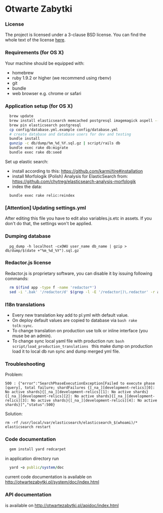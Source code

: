 # Otwarte Zabytki

### License

The project is licensed under a 3-clause BSD license. You can find the whole text of the license [here](https://github.com/otwartezabytki/otwartezabytki/blob/master/LICENSE).

### Requirements (for OS X)
Your machine should be equipped with:
  - homebrew
  - ruby 1.9.2 or higher (we recommend using rbenv)
  - git
  - bundle
  - web browser e.g. chrome or safari

### Application setup (for OS X)

```bash
  brew update
  brew install elasticsearch memcached postgresql imagemagick aspell --lang=pl
  brew pin elasticsearch postgresql
  cp config/database.yml.example config/database.yml
  # create database and database users for dev and testing
  bundle install
  gunzip -c db/dump/%m_%d_%Y.sql.gz | script/rails db
  bundle exec rake db:migrate
  bundle exec rake db:seed
```

Set up elastic search:

 - install according to this: https://github.com/karmi/tire#installation
 - install Morfologik (Polish) Analysis for ElasticSearch from: https://github.com/chytreg/elasticsearch-analysis-morfologik
 - index the data:

```bash:
  bundle exec rake relic:reindex
```

### [Attention] Updating settings.yml

After editing this file you have to edit also variables.js.etc in assets.
If you don't do that, the settings won't be applied.

### Dumping database

```bash:
  pg_dump -h localhost -cxOWU user_name db_name | gzip > db/dump/$(date +"%m_%d_%Y").sql.gz
```

### Redactor.js license

Redactor.js is proprietary software, you can disable it by issuing following commands:

```bash
  rm $(find app -type f -name 'redactor*')
  sed -i '.bak' '/redactor/d' $(grep -l -E '/redactor|)\.redactor' -r app)
```

### I18n translations

  - Every new translation key add to pl.yml with default value.
  - On deploy default values are copied to database via ```bash rake tolk:sync```.
  - To change translation on production use tolk or inline interface (you muse be an admin).
  - To change sync local yaml file with production run:
  ```bash script/load_production_translations ```
  this make dump on production load it to local db run sync and dump merged yml file.

### Troubleshooting

Problem:

    500 : {"error":"SearchPhaseExecutionException[Failed to execute phase [query], total failure; shardFailures {[_na_][development-relics][0]: No active shards}{[_na_][development-relics][1]: No active shards}{[_na_][development-relics][2]: No active shards}{[_na_][development-relics][3]: No active shards}{[_na_][development-relics][4]: No active shards}]","status":500}

Solution:

    rm -rf /usr/local/var/elasticsearch/elasticsearch_$(whoami)/*
    elasticsearch restart

### Code documentation
```bash
  gem install yard redcarpet
```
in application directory run
```ruby
  yard -o public/system/doc
```
current code documentation is available on http://otwartezabytki.pl/system/doc/index.html

### API documentation
is available on http://otwartezabytki.pl/apidoc/index.html


